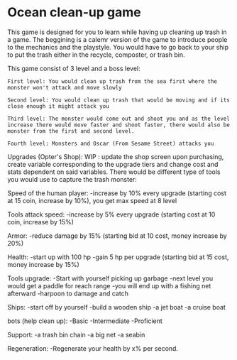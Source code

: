 # Ocean clean-up game

This game is designed for you to learn while having up cleaning up trash in a game. The beggining is a calemr version of the game to introduce people to the mechanics and the playstyle. You would have to go back to your ship to put the trash either in the recycle, composter, or trash bin. 

This game consist of 3 level and a boss level: 

    First level: You would clean up trash from the sea first where the monster won't attack and move slowly

    Second level: You would clean up trash that would be moving and if its close enough it might attack you

    Third level: The monster would come out and shoot you and as the level increase there would move faster and shoot faster, there would also be monster from the first and second level.

    Fourth level: Monsters and Oscar (From Sesame Street) attacks you 

Upgrades (Opter's Shop): WIP : 
update the shop screen upon purchasing, create variable corresponding to the upgrade tiers and change cost and stats dependent on said variables.
There would be different type of tools you would use to capture the trash monster:

 Speed of the human player:
    -increase by 10% every upgrade (starting cost at 15 coin, increase by 10%), you get max speed at 8 level

 Tools attack speed:
    -increase by 5% every upgrade (starting cost at 10 coin, increase by 15%) 

 Armor:
    -reduce damage by 15% (starting bid at 10 cost, money increase by 20%)

 Health:
    -start up with 100 hp
    -gain 5 hp per upgrade (starting bid at 15 cost, money increase by 15%)

 Tools upgrade:
    -Start with yourself picking up garbage
    -next level you would get a paddle for reach range
    -you will end up with a fishing net afterward
    -harpoon to damage and catch

 Ships:
    -start off by yourself
    -build a wooden ship
     -a jet boat
     -a cruise boat

 bots (help clean up):
 -Basic
 -Intermediate
 -Proficient

 Support:
 -a trash bin chain
 -a big net
 -a seabin

 Regeneration:
    -Regenerate your health by x% per second.

